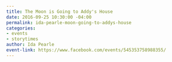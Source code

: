```yaml
---
title: The Moon is Going to Addy's House
date: 2016-09-25 10:30:00 -04:00
permalink: ida-pearle-moon-going-to-addys-house
categories:
- events
- storytimes
author: Ida Pearle
event-link: https://www.facebook.com/events/545353758988355/
---
```


